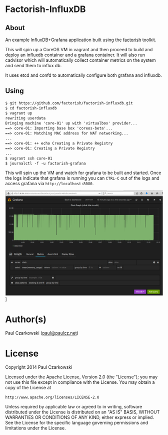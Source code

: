 Factorish-InfluxDB
==================

About
-----

An example InfluxDB+Grafana application built using the [factorish]() toolkit.

This will spin up a CoreOS VM in vagrant and then proceed to build and deploy an influxdb container and a grafana container.   It will also run cadvisor which will automatically collect container metrics on the system and send them to influx db.

It uses etcd and confd to automatically configure both grafana and influxdb.

Using
-----


```
$ git https://github.com/factorish/factorish-influxdb.git
$ cd factorish-influxdb
$ vagrant up
rewriting userdata
Bringing machine 'core-01' up with 'virtualbox' provider...
==> core-01: Importing base box 'coreos-beta'...
==> core-01: Matching MAC address for NAT networking...
...
==> core-01: ++ echo Creating a Private Registry
==> core-01: Creating a Private Registry
...
$ vagrant ssh core-01
$ journalctl -f -u factorish-grafana
```

This will spin up the VM and watch for grafana to be built and started.   Once the logs indicate that grafana is running you can `CTRL-C` out of the logs and access grafana via `http://localhost:8080`.

![Grafana Screenshot](docs/grafana.png)]

Author(s)
======

Paul Czarkowski (paul@paulcz.net)

License
=======

Copyright 2014 Paul Czarkowski

Licensed under the Apache License, Version 2.0 (the "License");
you may not use this file except in compliance with the License.
You may obtain a copy of the License at

    http://www.apache.org/licenses/LICENSE-2.0

Unless required by applicable law or agreed to in writing, software
distributed under the License is distributed on an "AS IS" BASIS,
WITHOUT WARRANTIES OR CONDITIONS OF ANY KIND, either express or implied.
See the License for the specific language governing permissions and
limitations under the License.
